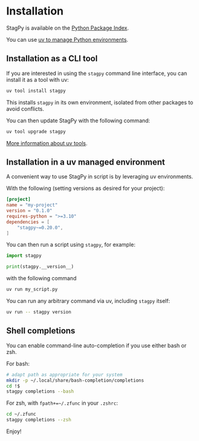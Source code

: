 Installation
============

StagPy is available on the [Python Package
Index](https://pypi.org/project/stagpy/).

You can use [uv to manage Python environments](https://docs.astral.sh/uv/).

Installation as a CLI tool
--------------------------

If you are interested in using the `stagpy` command line interface,
you can install it as a tool with uv:

```sh title="shell"
uv tool install stagpy
```

This installs `stagpy` in its own environment, isolated from other packages to
avoid conflicts.

You can then update StagPy with the following command:

```sh title="shell"
uv tool upgrade stagpy
```

[More information about uv tools](https://docs.astral.sh/uv/concepts/tools/).

Installation in a uv managed environment
----------------------------------------

A convenient way to use StagPy in script is by leveraging uv environments.

With the following (setting versions as desired for your project):

```toml title="pyproject.toml"
[project]
name = "my-project"
version = "0.1.0"
requires-python = ">=3.10"
dependencies = [
    "stagpy~=0.20.0",
]
```

You can then run a script using `stagpy`, for example:

```py title="my_script.py"
import stagpy

print(stagpy.__version__)
```

with the following command

```sh title="shell"
uv run my_script.py
```

You can run any arbitrary command via uv, including `stagpy`
itself:

```sh title="shell"
uv run -- stagpy version
```


Shell completions
-----------------

You can enable command-line auto-completion if you use either bash or zsh.

For bash:

```sh title="shell"
# adapt path as appropriate for your system
mkdir -p ~/.local/share/bash-completion/completions
cd !$
stagpy completions --bash
```

For zsh, with `fpath+=~/.zfunc` in your `.zshrc`:

```sh title="shell"
cd ~/.zfunc
stagpy completions --zsh
```

Enjoy!
